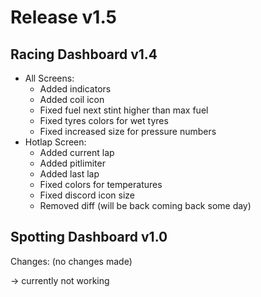 # Release v1.5

## Racing Dashboard v1.4

 - All Screens:
    - Added indicators
    - Added coil icon
    - Fixed fuel next stint higher than max fuel
    - Fixed tyres colors for wet tyres
    - Fixed increased size for pressure numbers
 - Hotlap Screen:
    - Added current lap 
    - Added pitlimiter
    - Added last lap
    - Fixed colors for temperatures
    - Fixed discord icon size
    - Removed diff (will be back coming back some day)

## Spotting Dashboard v1.0

Changes: (no changes made)

 -> currently not working